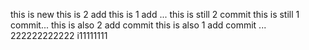 this is new
this is 2 add 
this is 1 add ...
this is still 2 commit 
this is still 1 commit... 
this is also 2 add commit
this is also 1 add commit ...
222222222222
i11111111
